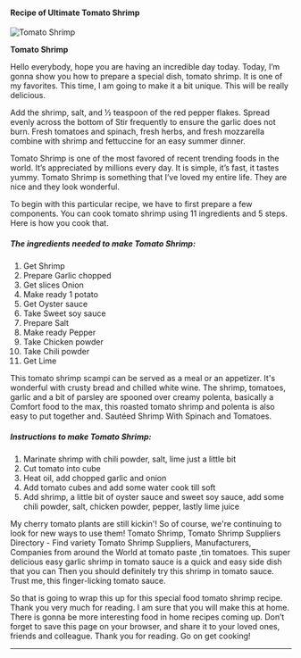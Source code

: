             

#### Recipe of Ultimate Tomato Shrimp

![Tomato Shrimp](https://img-global.cpcdn.com/recipes/cc23c3677df9e526/751x532cq70/tomato-shrimp-recipe-main-photo.jpg)

**Tomato Shrimp**

Hello everybody, hope you are having an incredible day today. Today, I’m gonna show you how to prepare a special dish, tomato shrimp. It is one of my favorites. This time, I am going to make it a bit unique. This will be really delicious.

Add the shrimp, salt, and ½ teaspoon of the red pepper flakes. Spread evenly across the bottom of Stir frequently to ensure the garlic does not burn. Fresh tomatoes and spinach, fresh herbs, and fresh mozzarella combine with shrimp and fettuccine for an easy summer dinner.

Tomato Shrimp is one of the most favored of recent trending foods in the world. It’s appreciated by millions every day. It is simple, it’s fast, it tastes yummy. Tomato Shrimp is something that I’ve loved my entire life. They are nice and they look wonderful.

To begin with this particular recipe, we have to first prepare a few components. You can cook tomato shrimp using 11 ingredients and 5 steps. Here is how you cook that.

##### The ingredients needed to make Tomato Shrimp:

1.  Get Shrimp
2.  Prepare Garlic chopped
3.  Get slices Onion
4.  Make ready 1 potato
5.  Get Oyster sauce
6.  Take Sweet soy sauce
7.  Prepare Salt
8.  Make ready Pepper
9.  Take Chicken powder
10.  Take Chili powder
11.  Get Lime

This tomato shrimp scampi can be served as a meal or an appetizer. It's wonderful with crusty bread and chilled white wine. The shrimp, tomatoes, garlic and a bit of parsley are spooned over creamy polenta, basically a Comfort food to the max, this roasted tomato shrimp and polenta is also easy to put together and. Sautéed Shrimp With Spinach and Tomatoes.

##### Instructions to make Tomato Shrimp:

1.  Marinate shrimp with chili powder, salt, lime just a little bit
2.  Cut tomato into cube
3.  Heat oil, add chopped garlic and onion
4.  Add tomato cubes and add some water cook till soft
5.  Add shrimp, a little bit of oyster sauce and sweet soy sauce, add some chili powder, salt, chicken powder, pepper, lastly lime juice

My cherry tomato plants are still kickin'! So of course, we're continuing to look for new ways to use them! Tomato Shrimp, Tomato Shrimp Suppliers Directory - Find variety Tomato Shrimp Suppliers, Manufacturers, Companies from around the World at tomato paste ,tin tomatoes. This super delicious easy garlic shrimp in tomato sauce is a quick and easy side dish that you can Then you should definitely try this shrimp in tomato sauce. Trust me, this finger-licking tomato sauce.

So that is going to wrap this up for this special food tomato shrimp recipe. Thank you very much for reading. I am sure that you will make this at home. There is gonna be more interesting food in home recipes coming up. Don’t forget to save this page on your browser, and share it to your loved ones, friends and colleague. Thank you for reading. Go on get cooking!

* * *